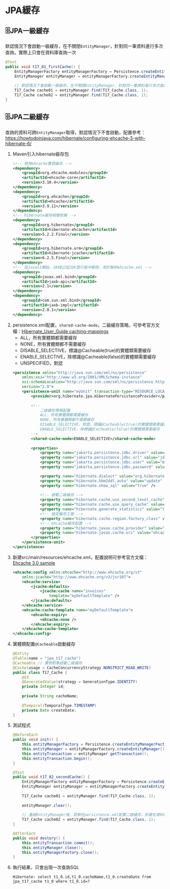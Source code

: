 # JPA緩存
## 🗄️JPA一級緩存
默認情況下會啟動一級緩存，在不關閉`EntityManager`，針對同一筆資料進行多次查詢，實際上只會在資料庫查詢一次
```java
@Test
public void t17_01_firstCache() {
	EntityManagerFactory entityManagerFactory = Persistence.createEntityManagerFactory("myUnit");
	EntityManager entityManager = entityManagerFactory.createEntityManager();
	
	// 默認情況下會啟動一級緩存，在不關閉EntityManager，針對同一筆資料進行多次查詢，實際上只會在資料庫查詢一次
	T17_Cache cache01 = entityManager.find(T17_Cache.class, 1);
	T17_Cache cache02 = entityManager.find(T17_Cache.class, 1);
}
```

## 🗄️JPA二級緩存
查詢的資料可跨`EntityManager`取得，默認情況下不會啟動，配置參考：https://howtodoinjava.com/hibernate/configuring-ehcache-3-with-hibernate-6/

1. Maven引入hibernate級存包
	```xml
	<!-- 使用ehcache實現緩存 -->
	<dependency>
		<groupId>org.ehcache.modules</groupId>
		<artifactId>ehcache-core</artifactId>
		<version>3.10.4</version>
	</dependency>
	<dependency>
		<groupId>org.ehcache</groupId>
		<artifactId>ehcache</artifactId>
		<version>3.9.11</version>
	</dependency>
	<!-- hibernate緩存相關依賴 -->
	<dependency>
		<groupId>org.hibernate</groupId>
		<artifactId>hibernate-ehcache</artifactId>
		<version>5.2.2.Final</version>
	</dependency>
	<dependency>
		<groupId>org.hibernate.orm</groupId>
		<artifactId>hibernate-jcache</artifactId>
		<version>6.2.5.Final</version>
	</dependency>
	<!-- 從Java11開始，JAXB已從JDK發行版中刪除，用於解析ehcache.xml -->
	<dependency>
		<groupId>javax.xml.bind</groupId>
		<artifactId>jaxb-api</artifactId>
		<version>2.1</version>
	</dependency>
	<dependency>
		<groupId>com.sun.xml.bind</groupId>
		<artifactId>jaxb-impl</artifactId>
		<version>2.0.1</version>
	</dependency>
	```
2. persistence.xml配置，`shared-cache-mode`，二級緩存策略，可參考官方文檔：[Hibernate_User_Guide caching-mappings](https://docs.jboss.org/hibernate/orm/6.2/userguide/html_single/Hibernate_User_Guide.html#caching-mappings)
	- ALL，所有實體類都需要緩存
	- NONE，所有實體類都不需要緩存
	- DISABLE_SELECTIVE，標識@Cacheable(true)的實體類需要緩存
	- ENABLE_SELECTIVE，除標識@Cacheable(false)的實體類需要緩存
	- UNSPECIFIED，默認
	```xml
	<persistence xmlns="http://java.sun.com/xml/ns/persistence"
		xmlns:xsi="http://www.w3.org/2001/XMLSchema-instance"
		xsi:schemaLocation="http://java.sun.com/xml/ns/persistence http://java.sun.com/xml/ns/persistence/persistence_2_0.xsd"
		version="2.0">
		<persistence-unit name="myUnit" transaction-type="RESOURCE_LOCAL">
	        <provider>org.hibernate.jpa.HibernatePersistenceProvider</provider>
			
			<!-- 
				二級緩存策略配置
				ALL，所有實體類都需要緩存
				NONE，所有實體類都不需要緩存
				DISABLE_SELECTIVE，默認，標識@Cacheable(true)的實體類需要緩存
				ENABLE_SELECTIVE，除標識@Cacheable(false)的實體類需要緩存
			-->
			<shared-cache-mode>ENABLE_SELECTIVE</shared-cache-mode>
			
			<properties>
				<property name="jakarta.persistence.jdbc.driver" value="com.mysql.cj.jdbc.Driver" />
				<property name="jakarta.persistence.jdbc.url" value="jdbc:mysql://192.168.56.100:3306/testdb?useSSL=false" />
				<property name="jakarta.persistence.jdbc.user" value="mickey" />
				<property name="jakarta.persistence.jdbc.password" value="mickey" />
	
				<property name="hibernate.dialect" value="org.hibernate.dialect.MySQLDialect" />
				<property name="hibernate.hbm2ddl.auto" value="update" />
				<property name="hibernate.show_sql" value="true" />
				
				<!-- 啟動二級緩存 -->
				<property name="hibernate.cache.use_second_level_cache" value="true"/>
				<property name="hibernate.cache.use_query_cache" value="true"/>
				<property name="hibernate.generate_statistics" value="true"></property>
				<!-- 指定緩存工廠 -->
				<property name="hibernate.cache.region.factory_class" value="jcache"/>
				<!-- ehcache緩存配置 -->
				<property name="hibernate.javax.cache.provider" value="org.ehcache.jsr107.EhcacheCachingProvider"/>
				<property name="hibernate.javax.cache.uri" value="ehcache.xml"/>
			</properties>
		</persistence-unit>
	</persistence>
	```
3. 新建src/main/resources/ehcache.xml，配置說明可參考官方文檔：[Ehcache 3.0 sample](https://www.ehcache.org/documentation/3.0/examples.html)
	```xml
	<ehcache:config xmlns:ehcache="http://www.ehcache.org/v3"
		xmlns:jcache="http://www.ehcache.org/v3/jsr107">
		<ehcache:service>
			<jcache:defaults>
				<jcache:cache name="invoices"
					template="myDefaultTemplate" />
			</jcache:defaults>
		</ehcache:service>
		<ehcache:cache-template name="myDefaultTemplate">
			<ehcache:expiry>
				<ehcache:none />
			</ehcache:expiry>
		</ehcache:cache-template>
	</ehcache:config>
	```
4. 實體類配置`@Cacheable`啟動緩存
	```java
	@Entity
	@Table(name = "jpa_t17_cache")
	@Cacheable // 實例對象啟動二級緩存
	@Cache(usage = CacheConcurrencyStrategy.NONSTRICT_READ_WRITE)
	public class T17_Cache {
		@Id
		@GeneratedValue(strategy = GenerationType.IDENTITY)
		private Integer id;
		
		private String cacheName;
		
		@Temporal(TemporalType.TIMESTAMP)
		private Date createDate;
	}
	```
5. 測試程式
	```java
	@BeforeEach
	public void init() {
		this.entityManagerFactory = Persistence.createEntityManagerFactory("myUnit");
		this.entityManager = entityManagerFactory.createEntityManager();
		this.entityTransaction = entityManager.getTransaction();
		this.entityTransaction.begin();
	}
	
	@Test
	public void t17_02_secondCache() {
		EntityManagerFactory entityManagerFactory = Persistence.createEntityManagerFactory("myUnit");
		EntityManager entityManager = entityManagerFactory.createEntityManager();
		
		T17_Cache cache01 = entityManager.find(T17_Cache.class, 1);
		
		entityManager.clear();
		
		// 重啟EntityManager後，若無在persistence.xml配置二級緩存，則會在資料庫查詢
		T17_Cache cache02 = entityManager.find(T17_Cache.class, 1);
	}
	
	@AfterEach
	public void destory() {
		this.entityTransaction.commit();
		this.entityManager.close();
		this.entityManagerFactory.close();
	}
	```
6. 執行結果，只會出現一次查詢SQL
	```console
	Hibernate: select t1_0.id,t1_0.cacheName,t1_0.createDate from jpa_t17_cache t1_0 where t1_0.id=?
	```
